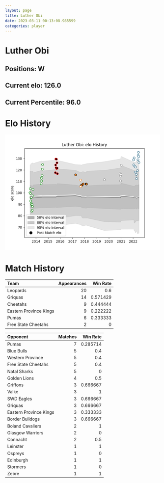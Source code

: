 ```yaml
---  
layout: page  
title: Luther Obi  
date: 2023-03-11 00:13:08.985599  
categories: player  
---
```

# Luther Obi

## Positions: W

## Current elo: 126.0

## Current Percentile: 96.0

# Elo History


![elo history](history_LutherObi.png)
# Match History


| Team                   |   Appearances |   Win Rate |
|:-----------------------|--------------:|-----------:|
| Leopards               |            20 |   0.6      |
| Griquas                |            14 |   0.571429 |
| Cheetahs               |             9 |   0.444444 |
| Eastern Province Kings |             9 |   0.222222 |
| Pumas                  |             6 |   0.333333 |
| Free State Cheetahs    |             2 |   0        |

| Opponent               |   Matches |   Win Rate |
|:-----------------------|----------:|-----------:|
| Pumas                  |         7 |   0.285714 |
| Blue Bulls             |         5 |   0.4      |
| Western Province       |         5 |   0.4      |
| Free State Cheetahs    |         5 |   0.4      |
| Natal Sharks           |         5 |   0        |
| Golden Lions           |         4 |   0.5      |
| Griffons               |         3 |   0.666667 |
| Valke                  |         3 |   1        |
| SWD Eagles             |         3 |   0.666667 |
| Griquas                |         3 |   0.666667 |
| Eastern Province Kings |         3 |   0.333333 |
| Border Bulldogs        |         3 |   0.666667 |
| Boland Cavaliers       |         2 |   1        |
| Glasgow Warriors       |         2 |   0        |
| Connacht               |         2 |   0.5      |
| Leinster               |         1 |   1        |
| Ospreys                |         1 |   0        |
| Edinburgh              |         1 |   1        |
| Stormers               |         1 |   0        |
| Zebre                  |         1 |   1        |